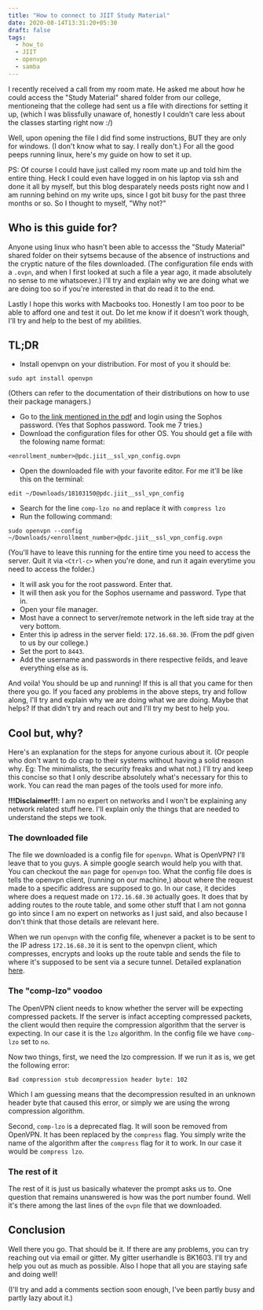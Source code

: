 ```yaml
---
title: "How to connect to JIIT Study Material"
date: 2020-08-14T13:31:20+05:30
draft: false
tags:
  - how_to
  - JIIT
  - openvpn
  - samba
---
```


I recently received a call from my room mate. He asked me about how he could access the "Study Material"
shared folder from our college, mentioneing that the college had sent us a file with directions for setting
it up, (which I was blissfully unaware of, honestly I couldn't care less about the classes starting right now
:/)

Well, upon opening the file I did find some instructions, BUT they are only for windows. (I don't know
what to say. I really don't.) For all the good peeps running linux, here's my guide on how to set it up.

PS: Of course I could have just called my room mate up and told him the entire thing. Heck I could
even have logged in on his laptop via ssh and done it all by myself, but this blog desparately needs posts
right now and I am running behind on my write ups, since I got bit busy for the past three months or so. So
I thought to myself, "Why not?"

## Who is this guide for?

Anyone using linux who hasn't been able to accesss the "Study Material" shared folder on their sytsems
because of the absence of instructions and the cryptic nature of the files downloaded. (The configuration
file ends with a `.ovpn`, and when I first looked at such a file a year ago, it made absolutely no sense
to me whatsoever.) I'll try and explain why we are doing what we are doing too so if you're interested in
that do read it to the end.

Lastly I hope this works with Macbooks too. Honestly I am too poor to be able to afford one and test it
out. Do let me know if it doesn't work though, I'll try and help to the best of my abilities.

## TL;DR

- Install openvpn on your distribution. For most of you it should be:
```
sudo apt install openvpn
```
  (Others can refer to the documentation of their distributions on how to use their package managers.)
- Go to [the link mentioned in the pdf](https://14.139.238.98:8180/userportal/webpages/myaccount/login.jsp) and login using the Sophos
  password. (Yes that Sophos password. Took me 7 tries.)
- Download the configuration files for other OS. You should get a file with the folowing name format:
```
<enrollment_number>@pdc.jiit__ssl_vpn_config.ovpn
```
- Open the downloaded file with your favorite editor. For me it'll be like this on the terminal:
```
edit ~/Downloads/18103150@pdc.jiit__ssl_vpn_config
```
- Search for the line `comp-lzo no` and replace it with `compress lzo`
- Run the following command:
```
sudo openvpn --config ~/Downloads/<enrollment_number>@pdc.jiit__ssl_vpn_config.ovpn
```
  (You'll have to leave this running for the entire time you need to access the server. Quit it via `<Ctrl-c>`
  when you're done, and run it again everytime you need to access the folder.)
- It will ask you for the root password. Enter that.
- It will then ask you for the Sophos username and password. Type that in.
- Open your file manager.
- Most have a connect to server/remote network in the left side tray at the very bottom.
- Enter this ip adress in the server field: `172.16.68.30`. (From the pdf given to us by our college.)
- Set the port to `8443`.
- Add the username and passwords in there respective feilds, and leave everything else as is.

And voila! You should be up and running! If this is all that you came for then there you go. If you faced
any problems in the above steps, try and follow along, I'll try and explain why we are doing what we
are doing. Maybe that helps? If that didn't try and reach out and I'll try my best to help you.

## Cool but, why?

Here's an explanation for the steps for anyone curious about it. (Or people who don't want to do crap
to their systems without having a solid reason why. Eg: The minimalists, the security freaks and what not.)
I'll try and keep this concise so that I only describe absolutely what's necessary for this to work. You
can read the man pages of the tools used for more info.

**!!!Disclaimer!!!**: I am no expert on networks and I won't be explaining any network related stuff here.
I'll explain only the things that are needed to understand the steps we took.

### The downloaded file

The file we downloaded is a config file for `openvpn`. What is OpenVPN? I'll leave that to you guys. A simple
google search would help you with that. You can checkout the `man` page for `openvpn` too. What the config
file does is tells the openvpn client, (running on our machine,) about where the request made to a specific
address are supposed to go. In our case, it decides where does a request made on `172.16.68.30` actually
goes. It does that by adding routes to the route table, and some other stuff that I am not gonna go into
since I am no expert on networks as I just said, and also because I don't think that those details
are relevant here.

When we run `openvpn` with the config file, whenever a packet is to be sent to the IP adress `172.16.68.30`
it is sent to the openvpn client, which compresses, encrypts and looks up the route table and sends
the file to where it's supposed to be sent via a secure tunnel. Detailed explanation [here](https://openvpn.net/vpn-server-resources/site-to-site-routing-explained-in-detail/).

### The "comp-lzo" voodoo

The OpenVPN client needs to know whether the server will be expecting compressed packets. If the server
is infact accepting compressed packets, the client would then require the compression algorithm that
the server is expecting. In our case it is the `lzo` algorithm. In the config file we have `comp-lzo` set
to `no`.

Now two things, first, we need the lzo compression. If we run it as is, we get the following error:
```
Bad compression stub decompression header byte: 102
```
Which I am guessing means that the decompression resulted in an unknown header byte that caused this error,
or simply we are using the wrong compression algorithm.

Second, `comp-lzo` is a deprecated flag. It will soon be removed from OpenVPN. It has been replaced by
the `compress` flag. You simply write the name of the algorithm after the `compress` flag for it to work.
In our case it would be `compress lzo`.

### The rest of it

The rest of it is just us basically whatever the prompt asks us to. One question that remains unanswered
is how was the port number found. Well it's there among the last lines of the `ovpn` file that we downloaded.

## Conclusion

Well there you go. That should be it. If there are any problems, you can try reaching out via email or gitter. My gitter userhandle is BK1603. I'll try and help you out as much as possible. Also I hope
that all you are staying safe and doing well!

(I'll try and add a comments section soon enough, I've been partly busy and partly lazy about it.)
